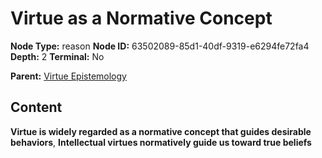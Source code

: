 # Virtue as a Normative Concept

**Node Type:** reason
**Node ID:** 63502089-85d1-40df-9319-e6294fe72fa4
**Depth:** 2
**Terminal:** No

**Parent:** [Virtue Epistemology](virtue-epistemology.md)

## Content

**Virtue is widely regarded as a normative concept that guides desirable behaviors**, **Intellectual virtues normatively guide us toward true beliefs**
